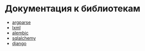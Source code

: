 Документация к библиотекам
==========================

- [argparse](libs-docs/argparse-tutorial.md)
- [lxml](libs-docs/lxml-tutorial.md)
- [alembic](libs-docs/alembic-tutorial.md)
- [sqlalchemy](libs-docs/sqlalchemy-tutorial.md)
- [django](libs-docs/django-tutorial.md)
